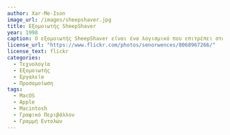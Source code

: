 ```yaml
---
author: Xar-Me-Ison
image_url: /images/sheepshaver.jpg
title: Εξομοιωτής SheepShaver 
year: 1998
caption: Ο εξομοιωτής SheepShaver είναι ένα λογισμικό που επιτρέπει στους χρήστες να εκτελούν προγράμματα που αρχικά αναπτύχθηκαν για το λειτουργικό σύστημα Mac OS 9 σε σύγχρονους υπολογιστές που τρέχουν άλλα λειτουργικά συστήματα, όπως τα Windows ή τα Linux. Πρόκειται για ένα λογισμικό ανοιχτού κώδικα, το οποίο βασίζεται σε μια εικονική μητρική πλακέτα Macintosh και επιτρέπει την εγκατάστηση το Mac OS 9 ή το Mac OS 8.6 σε ένα εικονικό περιβάλλον. Επιτρέπει επίσης την εκτέλεση προγράμματων Macintosh, ανοίγματος, επεξεργασίας αρχείων Macintosh και την χρήση οποιασδήποτε άλλης εφαρμογής ή υπηρεσίας που απαιτεί το Mac OS 9. Επιπλέον, προσφέρει τη δυνατότητα εκτέλεσης παιχνιδιών που αρχικά αναπτύχθηκαν για το Mac OS 9 και νωρίτερα, καθώς και τη δημιουργία εικόνων δίσκου Macintosh και για την επαναφορά δεδομένων από αυτές τις προαναφερόμενες εικόνες.
license_url: "https://www.flickr.com/photos/senorwences/8068967266/" 
license_text: flickr
categories:
  - Τεχνολογία 
  - Εξομοιωτής
  - Εργαλεία
  - Προσομοίωση 
tags:
  - MacOS
  - Apple
  - Macintosh
  - Γραφικό Περιβάλλον
  - Γραμμή Εντολών
---
```

